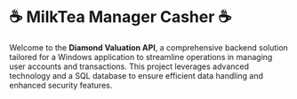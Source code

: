 

# ☕ MilkTea Manager Casher ☕

Welcome to the **Diamond Valuation API**, a comprehensive backend solution tailored for a Windows application to streamline operations in managing user accounts and transactions. This project leverages advanced technology and a SQL database to ensure efficient data handling and enhanced security features.

